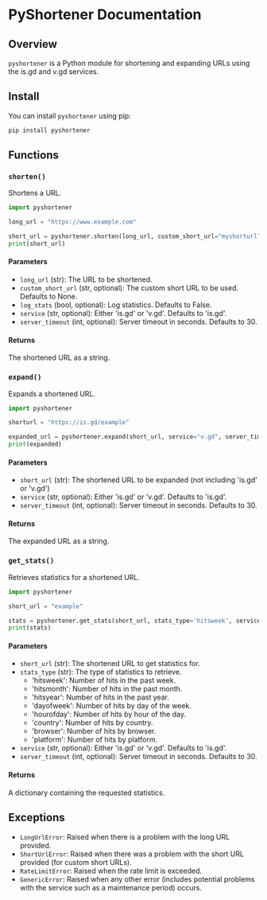 # PyShortener Documentation

## Overview

`pyshortener` is a Python module for shortening and expanding URLs using the is.gd and v.gd services.

## Install

You can install `pyshortener` using pip:

```bash
pip install pyshortener
```

## Functions

### `shorten()`

Shortens a URL.

```python
import pyshortener

long_url = "https://www.example.com"

short_url = pyshortener.shorten(long_url, custom_short_url="myshorturl", log_stats=True, service="v.gd", server_timeout=10)
print(short_url)
```

#### Parameters

- `long_url` (str): The URL to be shortened.
- `custom_short_url` (str, optional): The custom short URL to be used. Defaults to None.
- `log_stats` (bool, optional): Log statistics. Defaults to False.
- `service` (str, optional): Either 'is.gd' or 'v.gd'. Defaults to 'is.gd'.
- `server_timeout` (int, optional): Server timeout in seconds. Defaults to 30.

#### Returns

The shortened URL as a string.

### `expand()`

Expands a shortened URL.

```python
import pyshortener

shorturl = "https://is.gd/example"

expanded_url = pyshortener.expand(short_url, service="v.gd", server_timeout=10)
print(expanded)
```

#### Parameters

- `short_url` (str): The shortened URL to be expanded (not including 'is.gd' or 'v.gd')
- `service` (str, optional): Either 'is.gd' or 'v.gd'. Defaults to 'is.gd'.
- `server_timeout` (int, optional): Server timeout in seconds. Defaults to 30.

#### Returns

The expanded URL as a string.

### `get_stats()`

Retrieves statistics for a shortened URL.

```python
import pyshortener

short_url = "example"

stats = pyshortener.get_stats(short_url, stats_type='hitsweek', service="v.gd", server_timeout=10)
print(stats)
```

#### Parameters

- `short_url` (str): The shortened URL to get statistics for.
- `stats_type` (str): The type of statistics to retrieve.
    - 'hitsweek': Number of hits in the past week.
    - 'hitsmonth': Number of hits in the past month.
    - 'hitsyear': Number of hits in the past year.
    - 'dayofweek': Number of hits by day of the week.
    - 'hourofday': Number of hits by hour of the day.
    - 'country': Number of hits by country.
    - 'browser': Number of hits by browser.
    - 'platform': Number of hits by platform.
- `service` (str, optional): Either 'is.gd' or 'v.gd'. Defaults to 'is.gd'.
- `server_timeout` (int, optional): Server timeout in seconds. Defaults to 30.

#### Returns

A dictionary containing the requested statistics.

## Exceptions

- `LongUrlError`: Raised when there is a problem with the long URL provided.
- `ShortUrlError`: Raised when there was a problem with the short URL provided (for custom short URLs).
- `RateLimitError`: Raised when the rate limit is exceeded.
- `GenericError`: Raised when any other error (includes potential problems with the service such as a maintenance period) occurs.
